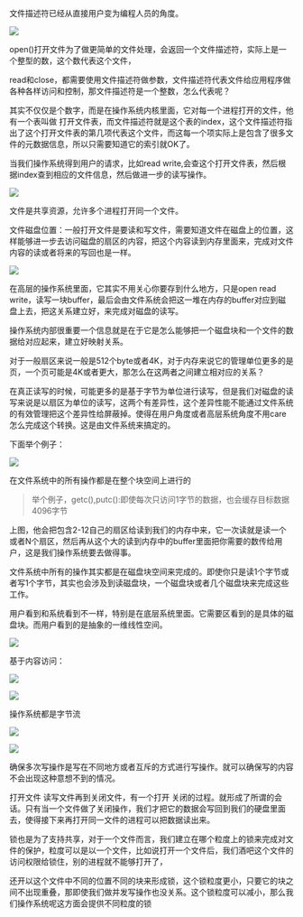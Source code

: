 文件描述符已经从直接用户变为编程人员的角度。

![](https://gitee.com/hxc8/images8/raw/master/img/202407191118537.jpg)

open()打开文件为了做更简单的文件处理，会返回一个文件描述符，实际上是一个整型的数，这个数代表这个文件，

read和close，都需要使用文件描述符做参数，文件描述符代表文件给应用程序做各种各样访问和控制，那文件描述符是一个整数，怎么代表呢？

其实不仅仅是个数字，而是在操作系统内核里面，它对每一个进程打开的文件，他有一个表叫做 打开文件表，而文件描述符就是这个表的index，这个文件描述符指出了这个打开文件表的第几项代表这个文件，而这每一个项实际上是包含了很多文件的元数据信息，所以只需要知道它的索引就OK了。

当我们操作系统得到用户的请求，比如read write,会查这个打开文件表，然后根据index查到相应的文件信息，然后做进一步的读写操作。

![](https://gitee.com/hxc8/images8/raw/master/img/202407191119805.jpg)

文件是共享资源，允许多个进程打开同一个文件。

文件磁盘位置：一般打开文件是要读和写文件，需要知道文件在磁盘上的位置，这样能够进一步去访问磁盘的扇区的内容，把这个内容读到内存里面来，完成对文件内容的读或者将来的写回也是一样。

 

![](https://gitee.com/hxc8/images8/raw/master/img/202407191119789.jpg)

在高层的操作系统里面，它其实不用关心你要存到什么地方，只是open read write，读写一块buffer，最后会由文件系统会把这一堆在内存的buffer对应到磁盘上去，把这关系建立好，来完成对磁盘的读写。

操作系统内部很重要一个信息就是在于它是怎么能够把一个磁盘块和一个文件的数据给对应起来，建立好映射关系。

对于一般扇区来说一般是512个byte或者4K，对于内存来说它的管理单位更多的是页，一个页可能是4K或者更大，那怎么在这两者之间建立相对应的关系？

在真正读写的时候，可能更多的是基于字节为单位进行读写，但是我们对磁盘的读写来说是以扇区为单位的读写，这两个有差异性，这个差异性能不能通过文件系统的有效管理把这个差异性给屏蔽掉。使得在用户角度或者高层系统角度不用care怎么完成这个转换。这是由文件系统来搞定的。

下面举个例子：

![](https://gitee.com/hxc8/images8/raw/master/img/202407191119632.jpg)

在文件系统中的所有操作都是在整个块空间上进行的

>举个例子，getc(),putc():即使每次只访问1字节的数据，也会缓存目标数据4096字节

上图，他会把包含2-12自己的扇区给读到我们的内存中来，它一次读就是读一个或者N个扇区，然后再从这个大的读到内存中的buffer里面把你需要的数传给用户，这是我们操作系统要去做得事。

文件系统中所有的操作其实都是在磁盘块空间来完成的。即使你只是读1个字节或者写1个字节，其实也会涉及到读磁盘块，一个磁盘块或者几个磁盘块来完成这些工作。

用户看到和系统看到不一样，特别是在底层系统里面。它需要区看到的是具体的磁盘块。而用户看到的是抽象的一维线性空间。

![](https://gitee.com/hxc8/images8/raw/master/img/202407191119005.jpg)

基于内容访问：

![](https://gitee.com/hxc8/images8/raw/master/img/202407191119079.jpg)

![](https://gitee.com/hxc8/images8/raw/master/img/202407191119697.jpg)

操作系统都是字节流

![](https://gitee.com/hxc8/images8/raw/master/img/202407191119293.jpg)

![](https://gitee.com/hxc8/images8/raw/master/img/202407191119480.jpg)

确保多次写操作是写在不同地方或者互斥的方式进行写操作。就可以确保写的内容不会出现这种意想不到的情况。

打开文件 读写文件再到关闭文件，有一个打开 关闭的过程。就形成了所谓的会话。只有当一个文件做了关闭操作，我们才把它的数据会写回到我们的硬盘里面去，使得接下来再打开同一文件的进程可以把数据读出来。

锁也是为了支持共享，对于一个文件而言，我们建立在哪个粒度上的锁来完成对文件的保护，粒度可以是以一个文件，比如说打开一个文件后，我们酒吧这个文件的访问权限给锁住，别的进程就不能够打开了，

还开以这个文件中不同的位置不同的块来形成锁，这个锁粒度更小，只要它的块之间不出现重叠，那即使我们做并发写操作也没关系。这个锁粒度可以减小，那么我们操作系统呢这方面会提供不同粒度的锁